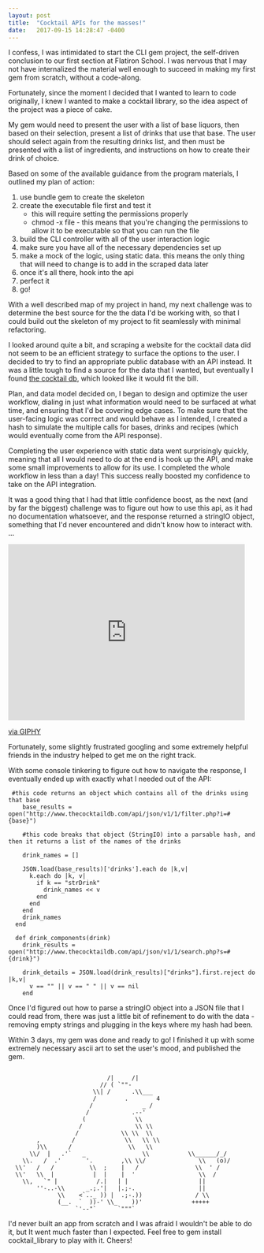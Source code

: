 ```yaml
---
layout: post
title:  "Cocktail APIs for the masses!"
date:   2017-09-15 14:28:47 -0400
---
```



I confess, I was intimidated to start the CLI gem project, the self-driven conclusion to our first section at Flatiron School. I was nervous that I may not have internalized the material well enough to succeed in making my first gem from scratch, without a code-along.

Fortunately, since the moment I decided that I wanted to learn to code originally, I knew I wanted to make a cocktail library, so the idea aspect of the project was a piece of cake. 

My gem would need to present the user with a list of base liquors, then based on their selection, present a list of drinks that use that base. The user should select again from the resulting drinks list, and then must be presented with a list of ingredients, and instructions on how to create their drink of choice. 

Based on some of the available guidance from the program materials, I outlined my plan of action:

1. use bundle gem <gem name> to create the skeleton
2. create the executable file first and test it
	- this will require setting the permissions properly
	- chmod -x file - this means that you're changing the permissions to allow it to be executable so that you can run the file
3. build the CLI controller with all of the user interaction logic
4. make sure you have all of the necessary dependencies set up
5. make a mock of the logic, using static data. this means the only thing that will need to change is to add in the scraped data later
6. once it's all there, hook into the api
7. perfect it
8. go!

With a well described map of my project in hand, my next challenge was to determine the best source for the the data I'd be working with, so that I could build out the skeleton of my project to fit seamlessly with minimal refactoring. 

I looked around quite a bit, and scraping a website for the cocktail data did not seem to be an efficient strategy to surface the options to the user. I decided to try to find an appropriate public database with an API instead. It was a little tough to find a source for the data that I wanted, but eventually I found [the cocktail db](http://www.thecocktaildb.com/api.php), which looked like it would fit the bill.

Plan, and data model decided on, I began to design and optimize the user workflow, dialing in just what information would need to be surfaced at what time, and ensuring that I'd be covering edge cases. To make sure that the user-facing logic was correct and would behave as I intended, I created a hash to simulate the multiple calls for bases, drinks and recipes (which would eventually come from the API response). 

Completing the user experience with static data went surprisingly quickly, meaning that all I would need to do at the end is hook up the API, and make some small improvements to allow for its use. I completed the whole workflow in less than a day! This success really boosted my confidence to take on the API integration.

It was a good thing that I had that little confidence boost, as the next (and by far the biggest) challenge was to figure out how to use this api, as it had no documentation whatsoever, and the response returned a stringIO object, something that I'd never encountered and didn't know how to interact with. ...

<iframe src="https://giphy.com/embed/OURWV9iDaWb7O" width="480" height="358" frameBorder="0" class="giphy-embed" allowFullScreen></iframe><p><a href="https://giphy.com/gifs/falling-shocked-OURWV9iDaWb7O">via GIPHY</a></p>

Fortunately, some slightly frustrated googling and some extremely helpful friends in the industry helped to get me on the right track. 

With some console tinkering to figure out how to navigate the response, I eventually ended up with exactly what I needed out of the API:

```
 #this code returns an object which contains all of the drinks using that base
    base_results = open("http://www.thecocktaildb.com/api/json/v1/1/filter.php?i=#{base}")
		
    #this code breaks that object (StringIO) into a parsable hash, and then it returns a list of the names of the drinks 
		
    drink_names = []

    JSON.load(base_results)['drinks'].each do |k,v|
      k.each do |k, v|
        if k == "strDrink"
          drink_names << v
        end 
      end
    end
    drink_names
  end 

  def drink_components(drink)
    drink_results = open("http://www.thecocktaildb.com/api/json/v1/1/search.php?s=#{drink}")

    drink_details = JSON.load(drink_results)["drinks"].first.reject do |k,v|
      v == "" || v == " " || v == nil
    end
```

Once I'd figured out how to parse a stringIO object into a JSON file that I could read from, there was just a little bit of refinement to do with the data - removing empty strings and plugging in the keys where my hash had been. 

Within 3 days, my gem was done and ready to go! I finished it up with some extremely necessary ascii art to set the user's mood, and published the gem. 

```

                            /|     /|                            
                          // ( `""-                             
                        \\| /      .\\___                         
                        /        .        4                        
                       /              _ /                        
                      /            .--'                          
                     (              \\                          
                    /               \\ \\                        
                   /            \\ \\  \\                       
        ,         /              \\   \\ \\                       
        )\\      /                \\   \\                        
      \\/  |   .'`   _                \\           \\______/_/        
    \\.   /  .'       '.        ,\\ \\/               \\   (o)/         
  \\'   /   /          \\  ;    |   /                \\  ' /          
  \\'   \\  |           |  |    |  '                  \\  /           
    \\,   `" |           /.|   | |                    ||            
        ''-..-\\      _.;.'|   |.;-.                  ||            
              \\    <`.._ )) |  .;-.))               / \\           
              (__.  `  ))-' \\_    ))'              +++++          
                   `'--"`      `"""`

```

I'd never built an app from scratch and I was afraid I wouldn't be able to do it, but It went much faster than I expected. Feel free to gem install cocktail_library to play with it. Cheers! 


